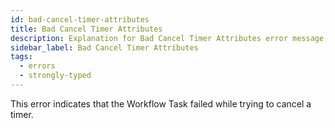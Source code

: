 ```yaml
---
id: bad-cancel-timer-attributes
title: Bad Cancel Timer Attributes
description: Explanation for Bad Cancel Timer Attributes error message, and how to fix it.
sidebar_label: Bad Cancel Timer Attributes
tags:
  - errors
  - strongly-typed
---
```


This error indicates that the Workflow Task failed while trying to cancel a timer.
